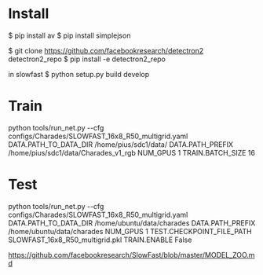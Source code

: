 # Install 
$ pip install av
$ pip install simplejson

$ git clone https://github.com/facebookresearch/detectron2 detectron2_repo
$ pip install -e detectron2_repo

in slowfast
$ python setup.py build develop

# Train
python tools/run_net.py --cfg configs/Charades/SLOWFAST_16x8_R50_multigrid.yaml DATA.PATH_TO_DATA_DIR /home/pius/sdc1/data/ DATA.PATH_PREFIX /home/pius/sdc1/data/Charades_v1_rgb NUM_GPUS 1 TRAIN.BATCH_SIZE 16 

# Test
python tools/run_net.py --cfg configs/Charades/SLOWFAST_16x8_R50_multigrid.yaml DATA.PATH_TO_DATA_DIR /home/ubuntu/data/charades DATA.PATH_PREFIX /home/ubuntu/data/charades NUM_GPUS 1 TEST.CHECKPOINT_FILE_PATH SLOWFAST_16x8_R50_multigrid.pkl TRAIN.ENABLE False


https://github.com/facebookresearch/SlowFast/blob/master/MODEL_ZOO.md
